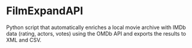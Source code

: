 # FilmExpandAPI
Python script that automatically enriches a local movie archive with IMDb data (rating, actors, votes) using the OMDb API and exports the results to XML and CSV.
